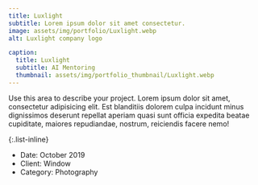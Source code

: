 ```yaml
---
title: Luxlight
subtitle: Lorem ipsum dolor sit amet consectetur.
image: assets/img/portfolio/Luxlight.webp
alt: Luxlight company logo

caption:
  title: Luxlight
  subtitle: AI Mentoring
  thumbnail: assets/img/portfolio_thumbnail/Luxlight.webp
---
```

Use this area to describe your project. Lorem ipsum dolor sit amet, consectetur adipisicing elit. Est blanditiis dolorem culpa incidunt minus dignissimos deserunt repellat aperiam quasi sunt officia expedita beatae cupiditate, maiores repudiandae, nostrum, reiciendis facere nemo!

{:.list-inline}
- Date: October 2019
- Client: Window
- Category: Photography

